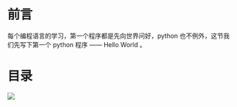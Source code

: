 # 前言 #

每个编程语言的学习，第一个程序都是先向世界问好，python 也不例外，这节我们先写下第一个 python 程序 —— Hello World 。

# 目录 #

![](http://twowaterimage.oss-cn-beijing.aliyuncs.com/2019-08-16-%E7%AC%AC%E4%B8%80%E4%B8%AA%20python%20%E7%A8%8B%E5%BA%8F.png)

